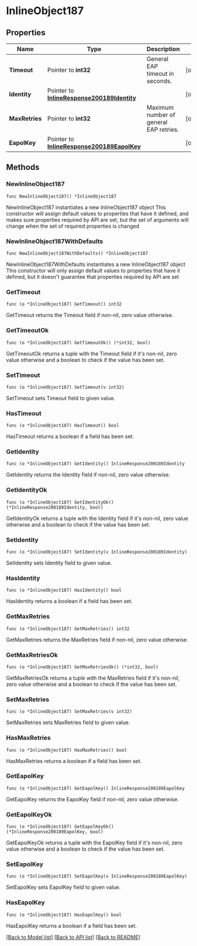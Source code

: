 # InlineObject187

## Properties

Name | Type | Description | Notes
------------ | ------------- | ------------- | -------------
**Timeout** | Pointer to **int32** | General EAP timeout in seconds. | [optional] 
**Identity** | Pointer to [**InlineResponse200189Identity**](InlineResponse200189Identity.md) |  | [optional] 
**MaxRetries** | Pointer to **int32** | Maximum number of general EAP retries. | [optional] 
**EapolKey** | Pointer to [**InlineResponse200189EapolKey**](InlineResponse200189EapolKey.md) |  | [optional] 

## Methods

### NewInlineObject187

`func NewInlineObject187() *InlineObject187`

NewInlineObject187 instantiates a new InlineObject187 object
This constructor will assign default values to properties that have it defined,
and makes sure properties required by API are set, but the set of arguments
will change when the set of required properties is changed

### NewInlineObject187WithDefaults

`func NewInlineObject187WithDefaults() *InlineObject187`

NewInlineObject187WithDefaults instantiates a new InlineObject187 object
This constructor will only assign default values to properties that have it defined,
but it doesn't guarantee that properties required by API are set

### GetTimeout

`func (o *InlineObject187) GetTimeout() int32`

GetTimeout returns the Timeout field if non-nil, zero value otherwise.

### GetTimeoutOk

`func (o *InlineObject187) GetTimeoutOk() (*int32, bool)`

GetTimeoutOk returns a tuple with the Timeout field if it's non-nil, zero value otherwise
and a boolean to check if the value has been set.

### SetTimeout

`func (o *InlineObject187) SetTimeout(v int32)`

SetTimeout sets Timeout field to given value.

### HasTimeout

`func (o *InlineObject187) HasTimeout() bool`

HasTimeout returns a boolean if a field has been set.

### GetIdentity

`func (o *InlineObject187) GetIdentity() InlineResponse200189Identity`

GetIdentity returns the Identity field if non-nil, zero value otherwise.

### GetIdentityOk

`func (o *InlineObject187) GetIdentityOk() (*InlineResponse200189Identity, bool)`

GetIdentityOk returns a tuple with the Identity field if it's non-nil, zero value otherwise
and a boolean to check if the value has been set.

### SetIdentity

`func (o *InlineObject187) SetIdentity(v InlineResponse200189Identity)`

SetIdentity sets Identity field to given value.

### HasIdentity

`func (o *InlineObject187) HasIdentity() bool`

HasIdentity returns a boolean if a field has been set.

### GetMaxRetries

`func (o *InlineObject187) GetMaxRetries() int32`

GetMaxRetries returns the MaxRetries field if non-nil, zero value otherwise.

### GetMaxRetriesOk

`func (o *InlineObject187) GetMaxRetriesOk() (*int32, bool)`

GetMaxRetriesOk returns a tuple with the MaxRetries field if it's non-nil, zero value otherwise
and a boolean to check if the value has been set.

### SetMaxRetries

`func (o *InlineObject187) SetMaxRetries(v int32)`

SetMaxRetries sets MaxRetries field to given value.

### HasMaxRetries

`func (o *InlineObject187) HasMaxRetries() bool`

HasMaxRetries returns a boolean if a field has been set.

### GetEapolKey

`func (o *InlineObject187) GetEapolKey() InlineResponse200189EapolKey`

GetEapolKey returns the EapolKey field if non-nil, zero value otherwise.

### GetEapolKeyOk

`func (o *InlineObject187) GetEapolKeyOk() (*InlineResponse200189EapolKey, bool)`

GetEapolKeyOk returns a tuple with the EapolKey field if it's non-nil, zero value otherwise
and a boolean to check if the value has been set.

### SetEapolKey

`func (o *InlineObject187) SetEapolKey(v InlineResponse200189EapolKey)`

SetEapolKey sets EapolKey field to given value.

### HasEapolKey

`func (o *InlineObject187) HasEapolKey() bool`

HasEapolKey returns a boolean if a field has been set.


[[Back to Model list]](../README.md#documentation-for-models) [[Back to API list]](../README.md#documentation-for-api-endpoints) [[Back to README]](../README.md)


